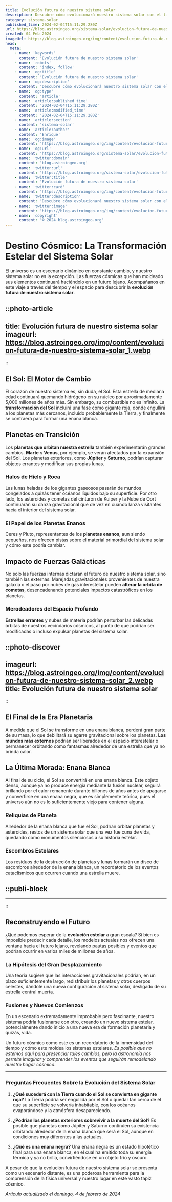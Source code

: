 ```yaml
---
title: Evolución futura de nuestro sistema solar
description: Descubre cómo evolucionará nuestro sistema solar con el tiempo, sus cambios estelares y el destino de los planetas.
category: sistema-solar
published_time: 2024-02-04T15:11:29.280Z
url: https://blog.astroingeo.org/sistema-solar/evolucion-futura-de-nuestro-sistema-solar
created: 04 Feb 2024
imageUrl: https://blog.astroingeo.org/img/content/evolucion-futura-de-nuestro-sistema-solar_1.webp
head:
  meta:
    - name: 'keywords'
      content: 'Evolución futura de nuestro sistema solar'
    - name: 'robots'
      content: 'index, follow'
    - name: 'og:title'
      content: 'Evolución futura de nuestro sistema solar'
    - name: 'og:description'
      content: 'Descubre cómo evolucionará nuestro sistema solar con el tiempo, sus cambios estelares y el destino de los planetas.'
    - name: 'og:type'
      content: 'article'
    - name: 'article:published_time'
      content: '2024-02-04T15:11:29.280Z'
    - name: 'article:modified_time'
      content: '2024-02-04T15:11:29.280Z'
    - name: 'article:section'
      content: 'sistema-solar'
    - name: 'article:author'
      content: 'Enrique'
    - name: 'og:image'
      content: 'https://blog.astroingeo.org/img/content/evolucion-futura-de-nuestro-sistema-solar_1.webp'
    - name: 'og:url'
      content: 'https://blog.astroingeo.org/sistema-solar/evolucion-futura-de-nuestro-sistema-solar'
    - name: 'twitter:domain'
      content: 'blog.astroingeo.org'
    - name: 'twitter:url'
      content: 'https://blog.astroingeo.org/sistema-solar/evolucion-futura-de-nuestro-sistema-solar'
    - name: 'twitter:title'
      content: 'Evolución futura de nuestro sistema solar'
    - name: 'twitter:card'
      content: 'https://blog.astroingeo.org/img/content/evolucion-futura-de-nuestro-sistema-solar_1.webp'
    - name: 'twitter:description'
      content: 'Descubre cómo evolucionará nuestro sistema solar con el tiempo, sus cambios estelares y el destino de los planetas.'
    - name: 'twitter:image'
      content: 'https://blog.astroingeo.org/img/content/evolucion-futura-de-nuestro-sistema-solar_1.webp'
    - name: 'copyright'
      content: '© 2024 blog.astroingeo.org'
---
```

# Destino Cósmico: La Transformación Estelar del Sistema Solar

El universo es un escenario dinámico en constante cambio, y nuestro sistema solar no es la excepción. Las fuerzas cósmicas que han moldeado sus elementos continuará haciéndolo en un futuro lejano. Acompáñanos en este viaje a través del tiempo y el espacio para descubrir la **evolución futura de nuestro sistema solar**.


::photo-article
---
title: Evolución futura de nuestro sistema solar
imageurl: https://blog.astroingeo.org/img/content/evolucion-futura-de-nuestro-sistema-solar_1.webp
---
::


## El Sol: El Motor de Cambio

El corazón de nuestro sistema es, sin duda, el Sol. Esta estrella de mediana edad continuará quemando hidrógeno en su núcleo por aproximadamente 5,000 millones de años más. Sin embargo, su combustible no es infinito. La **transformación del Sol** incluirá una fase como gigante roja, donde engullirá a los planetas más cercanos, incluido probablemente la Tierra, y finalmente se contraerá para formar una enana blanca.

## Planetas en Transición

Los **planetas que orbitan nuestra estrella** también experimentarán grandes cambios. **Marte** y **Venus**, por ejemplo, se verán afectados por la expansión del Sol. Los planetas exteriores, como **Júpiter** y **Saturno**, podrían capturar objetos errantes y modificar sus propias lunas. 

### Halos de Hielo y Roca

Las lunas heladas de los gigantes gaseosos pasarán de mundos congelados a quizás tener océanos líquidos bajo su superficie. Por otro lado, los asteroides y cometas del cinturón de Kuiper y la Nube de Oort continuarán su danza gravitacional que de vez en cuando lanza visitantes hacia el interior del sistema solar.

### El Papel de los Planetas Enanos

Ceres y Pluto, representantes de los **planetas enanos**, aun siendo pequeños, nos ofrecen pistas sobre el material primordial del sistema solar y cómo este podría cambiar.

## Impacto de Fuerzas Galácticas

No solo las fuerzas internas dictarán el futuro de nuestro sistema solar, sino también las externas. Marejadas gravitacionales provenientes de nuestra galaxia o el paso por nubes de gas interestelar pueden **alterar la órbita de cometas**, desencadenando potenciales impactos catastróficos en los planetas.

### Merodeadores del Espacio Profundo

**Estrellas errantes** y nubes de materia podrían perturbar las delicadas órbitas de nuestros vecindarios cósmicos, al punto de que podrían ser modificadas o incluso expulsar planetas del sistema solar.


::photo-discover
---
imageurl: https://blog.astroingeo.org/img/content/evolucion-futura-de-nuestro-sistema-solar_2.webp
title: Evolución futura de nuestro sistema solar
---
::


## El Final de la Era Planetaria

A medida que el Sol se transforme en una enana blanca, perderá gran parte de su masa, lo que debilitará su agarre gravitacional sobre los planetas. **Los mundos más externos** podrían ser liberados en el espacio interestelar o permanecer orbitando como fantasmas alrededor de una estrella que ya no brinda calor.

## La Última Morada: Enana Blanca

Al final de su ciclo, el Sol se convertirá en una enana blanca. Este objeto denso, aunque ya no produce energía mediante la fusión nuclear, seguirá brillando por el calor remanente durante billones de años antes de apagarse y convertirse en una enana negra, que es simplemente teórica, pues el universo aún no es lo suficientemente viejo para contener alguna.

### Reliquias de Planeta

Alrededor de la enana blanca que fue el Sol, podrían orbitar planetas y asteroides, restos de un sistema solar que una vez fue cuna de vida, quedando como monumentos silenciosos a su historia estelar.

### Escombros Estelares

Los residuos de la destrucción de planetas y lunas formarán un disco de escombros alrededor de la enana blanca, un recordatorio de los eventos cataclísmicos que ocurren cuando una estrella muere.


  ::publi-block
  ---
  ---
  ::
  
  
## Reconstruyendo el Futuro

¿Qué podemos esperar de la **evolución estelar** a gran escala? Si bien es imposible predecir cada detalle, los modelos actuales nos ofrecen una ventana hacia el futuro lejano, revelando pautas posibles y eventos que podrían ocurrir en varios miles de millones de años.

### La Hipótesis del Gran Desplazamiento

Una teoría sugiere que las interacciones gravitacionales podrían, en un plazo suficientemente largo, redistribuir los planetas y otros cuerpos celestes, dándole una nueva configuración al sistema solar, desligado de su estrella central muerta.

### Fusiones y Nuevos Comienzos

En un escenario extremadamente improbable pero fascinante, nuestro sistema podría fusionarse con otro, creando un nuevo sistema estelar, potencialmente dando inicio a una nueva era de formación planetaria y quizás, vida.

Un futuro cósmico como este es un recordatorio de la inmensidad del tiempo y cómo este moldea los sistemas estelares. *Es posible que no estemos aquí para presenciar tales cambios, pero la astronomía nos permite imaginar y comprender los eventos que seguirán remodelando nuestro hogar cósmico*.

---

### Preguntas Frecuentes Sobre la Evolución del Sistema Solar

1. **¿Qué sucederá con la Tierra cuando el Sol se convierta en gigante roja?**
   La Tierra podría ser engullida por el Sol o quedar tan cerca de él que su superficie se volvería inhabitable, con los océanos evaporándose y la atmósfera desapareciendo.

2. **¿Podrían los planetas exteriores sobrevivir a la muerte del Sol?**
   Es posible que planetas como Júpiter y Saturno continúen su existencia orbitando alrededor de la enana blanca que será el Sol, aunque en condiciones muy diferentes a las actuales.

3. **¿Qué es una enana negra?**
   Una enana negra es un estado hipotético final para una enana blanca, en el cual ha emitido toda su energía térmica y ya no brilla, convirtiéndose en un objeto frío y oscuro.

A pesar de que la evolución futura de nuestro sistema solar se presenta como un escenario distante, es una poderosa herramienta para la comprensión de la física universal y nuestro lugar en este vasto tapiz cósmico.

_Artículo actualizado el domingo, 4 de febrero de 2024_